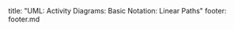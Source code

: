 <frontmatter>
title: "UML: Activity Diagrams: Basic Notation: Linear Paths"
footer: footer.md
</frontmatter>

<include src="unit-inPage-asFlat.md" boilerplate />
